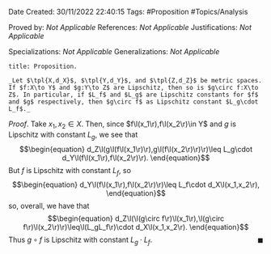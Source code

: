 <div class="topSpace"></div>

Date Created: 30/11/2022 22:40:15
Tags: #Proposition #Topics/Analysis

Proved by: _Not Applicable_
References: _Not Applicable_
Justifications: _Not Applicable_

Specializations: _Not Applicable_
Generalizations: _Not Applicable_

``` ad-Proposition
title: Proposition.

_Let $\tpl{X,d_X}$, $\tpl{Y,d_Y}$, and $\tpl{Z,d_Z}$ be metric spaces. If $f:X\to Y$ and $g:Y\to Z$ are Lipschitz, then so is $g\circ f:X\to Z$. In particular, if $L_f$ and $L_g$ are Lipschitz constants for $f$ and $g$ respectively, then $g\circ f$ as Lipschitz constant $L_g\cdot L_f$._

```

_Proof_. Take $x_1,x_2\in X$. Then, since $f\l(x_1\r),f\l(x_2\r)\in Y$ and $g$ is Lipschitz with constant $L_g$, we see that
$$\begin{equation}
    d_Z\l(g\l(f\l(x_1\r)\r),g\l(f\l(x_2\r)\r)\r)\leq L_g\cdot d_Y\l(f\l(x_1\r),f\l(x_2\r)\r).
\end{equation}$$
But $f$ is Lipschitz with constant $L_f$, so
$$\begin{equation}
    d_Y\l(f\l(x_1\r),f\l(x_2\r)\r)\leq L_f\cdot d_X\l(x_1,x_2\r),
\end{equation}$$
so, overall, we have that
$$\begin{equation}
    d_Z\l(\l(g\circ f\r)\l(x_1\r),\l(g\circ f\r)\l(x_2\r)\r)\leq\l(L_gL_f\r)\cdot d_X\l(x_1,x_2\r).
\end{equation}$$
Thus $g\circ f$ is Lipschitz with constant $L_g\cdot L_f$.<span style="float:right;">$\blacksquare$</span>
